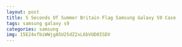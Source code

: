 ```yaml
---
layout: post
title: 5 Seconds Of Summer Britain Flag Samsung Galaxy S9 Case
tags: samsung galaxy s9
categories: samsung
img: 15E24xfbiWWjgA5U25dZ2xL6bVUD0ISDV
---
```

